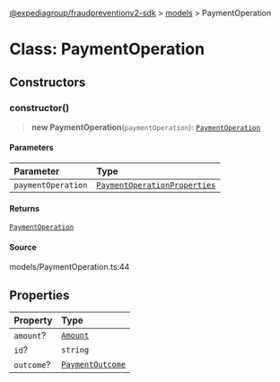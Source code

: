 [@expediagroup/fraudpreventionv2-sdk](../../index.md) > [models](../index.md) > PaymentOperation

# Class: PaymentOperation

## Constructors

### constructor()

> **new PaymentOperation**(`paymentOperation`): [`PaymentOperation`](class.PaymentOperation.md)

#### Parameters

| Parameter          | Type                                                                                  |
| :----------------- | :------------------------------------------------------------------------------------ |
| `paymentOperation` | [`PaymentOperationProperties`](../interfaces/interface.PaymentOperationProperties.md) |

#### Returns

[`PaymentOperation`](class.PaymentOperation.md)

#### Source

models/PaymentOperation.ts:44

## Properties

| Property   | Type                                        |
| :--------- | :------------------------------------------ |
| `amount`?  | [`Amount`](class.Amount.md)                 |
| `id`?      | `string`                                    |
| `outcome`? | [`PaymentOutcome`](class.PaymentOutcome.md) |
